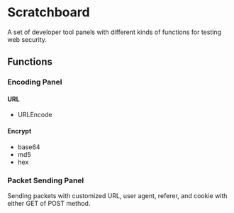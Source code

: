 # Scratchboard
A set of developer tool panels with different kinds of functions for testing web security.

## Functions

### Encoding Panel
#### URL
* URLEncode

#### Encrypt
* base64
* md5
* hex


### Packet Sending Panel
Sending packets with customized URL, user agent, referer, and cookie with either GET of POST method.